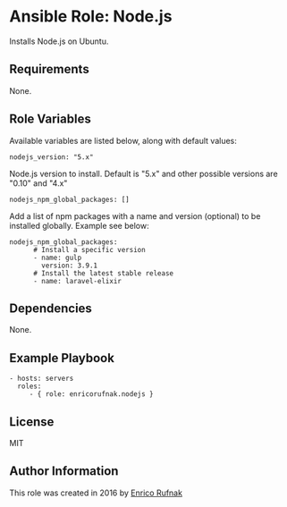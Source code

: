 Ansible Role: Node.js
=====================

Installs Node.js on Ubuntu.

Requirements
------------

None.

Role Variables
--------------

Available variables are listed below, along with default values:

    nodejs_version: "5.x"

Node.js version to install. Default is "5.x" and other possible versions are "0.10" and "4.x"

    nodejs_npm_global_packages: []

Add a list of npm packages with a name and version (optional) to be installed globally. Example see below:

    nodejs_npm_global_packages:
          # Install a specific version
          - name: gulp
            version: 3.9.1
          # Install the latest stable release
          - name: laravel-elixir


Dependencies
------------

None.

Example Playbook
----------------

    - hosts: servers
      roles:
         - { role: enricorufnak.nodejs }

License
-------

MIT

Author Information
------------------

This role was created in 2016 by [Enrico Rufnak](http://www.rufnak.de)
